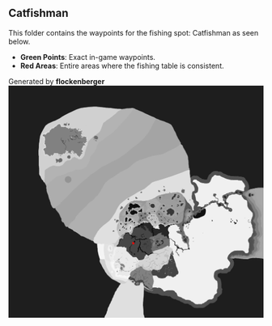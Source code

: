 ## Catfishman
This folder contains the waypoints for the fishing spot: Catfishman as seen below.

- **Green Points**: Exact in-game waypoints.
- **Red Areas**: Entire areas where the fishing table is consistent.

Generated by **flockenberger**
![Catfishman](./Preview.png?raw=true "Catfishman")